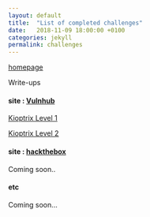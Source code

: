 ```yaml
---
layout: default
title:  "List of completed challenges"
date:   2018-11-09 18:00:00 +0100
categories: jekyll
permalink: challenges
---
```


[homepage](/musubi/index)  

Write-ups
#### site : [Vulnhub](https://www.vulnhub.com/)

[Kioptrix Level 1](/musubi/write-ups/kioptrix_1)

[Kioptrix Level 2](/musubi/write-ups/kioptrix_2)

#### site : [hackthebox](https://www.hackthebox.eu/)

Coming soon..

#### etc

Coming soon...
